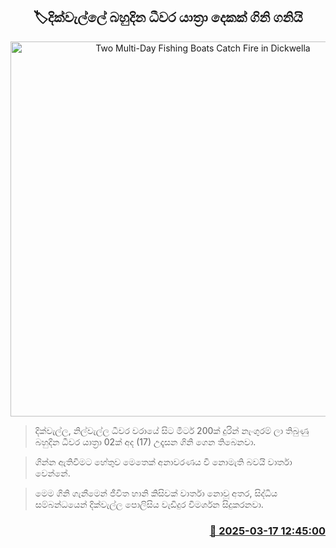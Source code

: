<p align='center'><b><h2 align='center' title='Two Multi-Day Fishing Boats Catch Fire in Dickwella'>🏷දික්වැල්ලේ බහුදින ධීවර යාත්‍රා දෙකක් ගිනි ගනියි</h2></b></p>
<p align='center'><img src='https://helakuru.sgp1.cdn.digitaloceanspaces.com/esana/images/lib/bort-fire.jpg' width='600' alt='Two Multi-Day Fishing Boats Catch Fire in Dickwella'></p>

> දික්වැල්ල, නිල්වැල්ල ධීවර වරායේ සිට මීටර් 200ක් දුරින් නැංගුරම් ලා තිබුණු බහුදින ධීවර යාත්‍රා 02ක් අද (17) උදෑසන ගිනි ගෙන තිබෙනවා.

> ගින්න ඇතිවීමට හේතුව මෙතෙක් අනාවරණය වී නොමැති බවයි වාර්තා වෙන්නේ.

> මෙම ගිනි ගැනීමෙන් ජීවිත හානි කිසිවක් වාර්තා නොවූ අතර, සිද්ධිය සම්බන්ධයෙන් දික්වැල්ල පොලිසිය වැඩිදුර විමර්ශන සිදුකරනවා.



<h3 align='right'><a href='https://www.helakuru.lk/esana/p/108376/'>📅 2025-03-17 12:45:00</a></h3>
